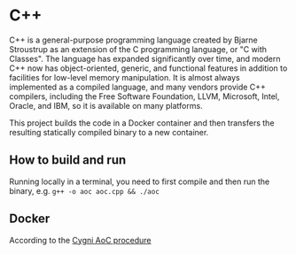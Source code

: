 # C++
C++ is a general-purpose programming language created by Bjarne Stroustrup as an extension of the C programming language, or "C with Classes".
The language has expanded significantly over time, and modern C++ now has object-oriented, generic, and functional features in addition to facilities for low-level memory manipulation.
It is almost always implemented as a compiled language, and many vendors provide C++ compilers, including the Free Software Foundation, LLVM, Microsoft, Intel, Oracle, and IBM, so it is available on many platforms.

This project builds the code in a Docker container and then transfers the resulting statically compiled binary to a new container. 

## How to build and run
Running locally in a terminal, you need to first compile and then run the binary, e.g. `g++ -o aoc aoc.cpp && ./aoc`

## Docker
According to the [Cygni AoC procedure](https://github.com/cygni/aoc_example)
